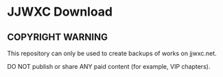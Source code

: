 # JJWXC Download

## COPYRIGHT WARNING

This repository can only be used to create backups of works on jjwxc.net.

DO NOT publish or share ANY paid content (for example, VIP chapters).

